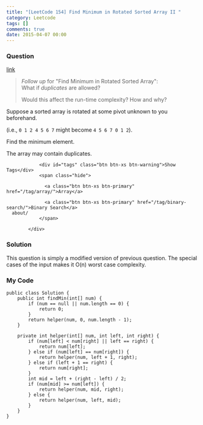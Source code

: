 ```yaml
---
title: "[LeetCode 154] Find Minimum in Rotated Sorted Array II "
category: Leetcode
tags: []
comments: true
date: 2015-04-07 00:00
---
```



### Question 

[link](https://leetcode.com/problems/find-minimum-in-rotated-sorted-array-ii/)

<div class="question-content">
              <p></p><blockquote>
<p><i>Follow up</i> for "Find Minimum in Rotated Sorted Array":<br>
What if <i>duplicates</i> are allowed?</p>

<p>Would this affect the run-time complexity? How and why?</p>
</blockquote>

<p>Suppose a sorted array is rotated at some pivot unknown to you beforehand.</p>

<p>(i.e., <code>0 1 2 4 5 6 7</code> might become <code>4 5 6 7 0 1 2</code>).</p>

<p>Find the minimum element.</p>

<p>The array may contain duplicates.</p><p></p>
              
                <div id="tags" class="btn btn-xs btn-warning">Show Tags</div>
                <span class="hide">
                  
                  <a class="btn btn-xs btn-primary" href="/tag/array/">Array</a>
                  
                  <a class="btn btn-xs btn-primary" href="/tag/binary-search/">Binary Search</a>
      about/            
                </span>
              
            </div>

### Solution

This question is simply a modified version of previous question. The special cases of the input makes it O(n) worst case complexity. 

### My Code

    public class Solution {
        public int findMin(int[] num) {
            if (num == null || num.length == 0) {
                return 0;
            }
            return helper(num, 0, num.length - 1);
        }

        private int helper(int[] num, int left, int right) {
            if (num[left] < num[right] || left == right) {
                return num[left];
            } else if (num[left] == num[right]) {
                return helper(num, left + 1, right);
            } else if (left + 1 == right) {
                return num[right];
            }
            int mid = left + (right - left) / 2;
            if (num[mid] >= num[left]) {
                return helper(num, mid, right);
            } else {
                return helper(num, left, mid);
            }
        }
    }
